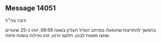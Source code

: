## Message 14051

דובר צה״ל:

בהמשך להתרעות שהופעלו במרחב הגליל העליון בשעה 09:59, זוהו כ-25 שיגורים שחצו משטח לבנון.
חלקם יורטו, זוהו נפילות בשטח פתוח.

